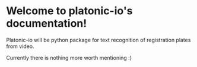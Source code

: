 Welcome to platonic-io's documentation!
====================================

Platonic-io will be python package for text recognition of registration plates
from video.


Currently there is nothing more worth mentioning :)

